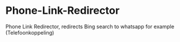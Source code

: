 # Phone-Link-Redirector
Phone Link Redirector, redirects Bing search to whatsapp for example (Telefoonkoppeling)
